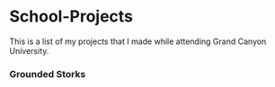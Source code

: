 # School-Projects

This is a list of my projects that I made while attending Grand Canyon University.


<h3>Grounded Storks </h3>
